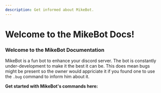 ```yaml
---
description: Get informed about MikeBot.
---
```


# Welcome to the MikeBot Docs!

### Welcome to the MikeBot Documentation <a id="welcome-to-the-marvo-bot-documentation-page"></a>

MikeBot is a fun bot to enhance your discord server. The bot is constantly under-development to make it the best it can be. This does mean bugs might be present so the owner would appriciate it if you found one to use the `.bug` command to inform him about it.

**Get started with MikeBot's commands here:**

